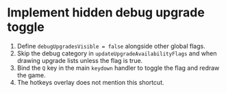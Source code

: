 # Implement hidden debug upgrade toggle

1. Define `debugUpgradesVisible = false` alongside other global flags.
2. Skip the debug category in `updateUpgradeAvailabilityFlags` and when drawing
   upgrade lists unless the flag is true.
3. Bind the `Q` key in the main `keydown` handler to toggle the flag and redraw
   the game.
4. The hotkeys overlay does not mention this shortcut.
